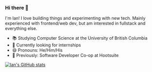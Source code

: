 ### Hi there 👋

I'm Ian! I love building things and experimenting with new tech. Mainly experienced with frontend/web dev, but am interested in fullstack and everything else.

- 📚 Studying Computer Science at the University of British Columbia
- 💼 Currently looking for internships
- 😄 Pronouns: He/Him/His
- 🏢 Previously: Software Developer Co-op at Hootsuite

[![Ian's GitHub stats](https://github-readme-stats.vercel.app/api?username=ianmah)](https://github.com/anuraghazra/github-readme-stats)
